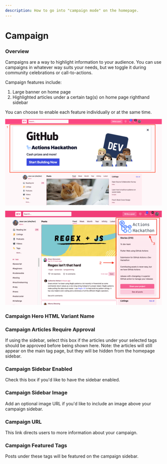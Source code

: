 ```yaml
---
description: How to go into "campaign mode" on the homepage.
---
```


# Campaign

### Overview

Campaigns are a way to highlight information to your audience. You can use campaigns in whatever way suits your needs, but we toggle it during community celebrations or call-to-actions.

Campaign features include:

1. Large banner on home page
2. Highlighted articles under a certain tag\(s\) on home page righthand sidebar

You can choose to enable each feature individually or at the same time.

![1\) Large banner on home page](../../../.gitbook/assets/image-202020-08-13-20at-201.19.09-20pm%20%281%29.png)

![2\) Highlighted Campaign Articles 3\) Campaign Sidebar Image](../../../.gitbook/assets/screen-shot-2020-09-12-at-1.44.30-pm.png)

### Campaign Hero HTML Variant Name

### Campaign Articles Require Approval

If using the sidebar, select this box if the articles under your selected tags should be approved before being shown here. Note: the articles will still appear on the main tag page, but they will be hidden from the homepage sidebar. 

### **Campaign Sidebar Enabled**

Check this box if you'd like to have the sidebar enabled. 

### Campaign Sidebar Image

Add an optional image URL if you'd like to include an image above your campaign sidebar. 

### Campaign URL

This link directs users to more information about your campaign.

### Campaign Featured Tags

Posts under these tags will be featured on the campaign sidebar.




